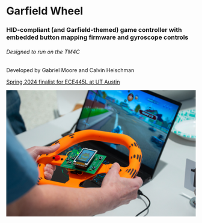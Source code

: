 # Garfield Wheel

### HID-compliant (and Garfield-themed) game controller with embedded button mapping firmware and gyroscope controls
###### *Designed to run on the TM4C*

Developed by Gabriel Moore and Calvin Heischman

[Spring 2024 finalist for ECE445L at UT Austin](https://github.com/ECE445L/ECE445L-Winners/tree/main)

![](hw/4%20Garfield%20Wheel.jpg)